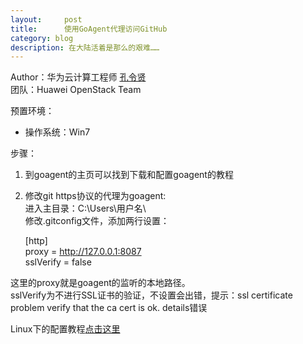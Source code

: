 ```yaml
---
layout:     post
title:      使用GoAgent代理访问GitHub
category: blog
description: 在大陆活着是那么的艰难……
---
```


Author：华为云计算工程师 [孔令贤](http://weibo.com/lingxiankong)  
团队：Huawei OpenStack Team

预置环境：  
- 操作系统：Win7

步骤：  
1. 到goagent的主页可以找到下载和配置goagent的教程  
2. 修改git https协议的代理为goagent:  
进入主目录：C:\Users\用户名\  
修改.gitconfig文件，添加两行设置：

    [http]  
    proxy = http://127.0.0.1:8087  
    sslVerify = false
    
这里的proxy就是goagent的监听的本地路径。  
sslVerify为不进行SSL证书的验证，不设置会出错，提示：ssl certificate problem verify that the ca cert is ok. details错误

Linux下的配置教程[点击这里](http://weibo.com/1791166224/zfvJvnG39?type=repost)